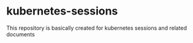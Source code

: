 # kubernetes-sessions

This repository is basically created for kubernetes sessions and related documents
